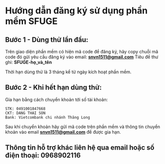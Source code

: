 # Hướng dẫn đăng ký sử dụng phần mềm SFUGE
## Bước 1 - Dùng thử lần đầu:
Trên giao diện phần mềm có hiện mã code để đăng ký, hãy copy chuỗi mã code đó gửi yêu cầu đăng ký vào email: **snvn1511@gmail.com**
Tiêu đề thư ghi: **SFUGE-họ_và_tên**

Thời hạn dùng thử là 3 tháng kể từ ngày kích hoạt phần mềm.

## Bước 2 - Khi hết hạn dùng thử:
Gia hạn bằng cách chuyển khoản tới số tài khoản:
```
STK: 0491001847668
CKT: DANG THAI SON
Bank: Vietcombank chi nhánh Thăng Long
```
Sau khi chuyển khoản hãy gửi mã code trên phần mềm và thông tin chuyển khoản vào email **snvn1511@gmail.com** để được gia hạn.
## Thông tin hỗ trợ khác liên hệ qua email hoặc số điện thoại: 0968902116

